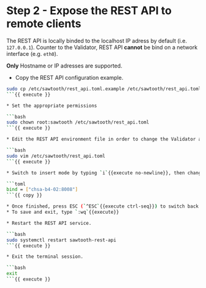 # Step 2 - Expose the REST API to remote clients

The REST API is locally binded to the localhost IP adress by default (i.e. `127.0.0.1`).
Counter to the Validator, REST API **cannot** be bind on a network interface (e.g. `eth0`).

**Only** Hostname or IP adresses are supported.

* Copy the REST API configuration example.

```bash
sudo cp /etc/sawtooth/rest_api.toml.example /etc/sawtooth/rest_api.toml
```{{ execute }}

* Set the appropriate permissions

```bash
sudo chown root:sawtooth /etc/sawtooth/rest_api.toml
```{{ execute }}

* Edit the REST API environment file in order to change the Validator address.

```bash
sudo vim /etc/sawtooth/rest_api.toml
```{{ execute }}

* Switch to insert mode by typing `i`{{execute no-newline}}, then change the `bind` address as described below.

```toml
bind = ["chsa-b4-02:8008"]
```{{ copy }}

* Once finished, press ESC (`^ESC`{{execute ctrl-seq}}) to switch back to normal mode
* To save and exit, type `:wq`{{execute}}

* Restart the REST API service.

```bash
sudo systemctl restart sawtooth-rest-api
```{{ execute }}

* Exit the terminal session.

```bash
exit
```{{ execute }}
